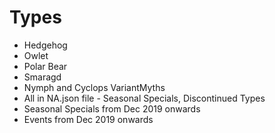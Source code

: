 # Types

- Hedgehog
- Owlet
- Polar Bear
- Smaragd
- Nymph and Cyclops VariantMyths
- All in NA.json file - Seasonal Specials, Discontinued Types
- Seasonal Specials from Dec 2019 onwards
- Events from Dec 2019 onwards